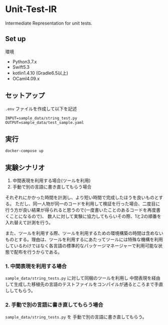 # Unit-Test-IR

Intermediate Representation for unit tests.

## Set up

環境

- Python3.7.x
- Swift5.3
- kotlin1.4.10 (Gradle6.5以上)
- OCaml4.09.x


## セットアップ

`.env` ファイルを作成して以下を記述
```
INPUT=sample_data/string_test.py
OUTPUT=sample_data/test_sample.yaml
```
## 実行

```
docker-compose up
```

## 実験シナリオ

1. 中間表現を利用する場合(ツールを利用)
2. 手動で別の言語に書き直してもらう場合

それぞれにかかった時間を計測し、より短い時間で完成したほうを良いものとする。
ただし、同一人物が同一のコードを利用して検証を行った場合、二度目に行う方が良い結果が得られると思うので(一度書いたことのあるコードを再度書くことになるので)、
数人に対して実験に協力してもらいその際、1と2の順番を入れ替えて計測を行う。

また、ツールを利用する際、ツールを利用するための環境構築の時間は含めないものとする。理由は、ツールを利用するにあたってツールには特殊な機構を利用しているわけではなく各言語の標準的なパッケージマネージャーで利用可能な状態で配布を行うからである。

### 1. 中間表現を利用する場合

`sample_data/string_tests.py` に対して同梱のツールを利用し 中間表現を経由して生成した移植先の言語のテストファイルをコンパイルが通るところまで手直ししてもらう。

### 2. 手動で別の言語に書き直してもらう場合

`sample_data/string_tests.py` を 手動で別の言語に書き直してもらう。
